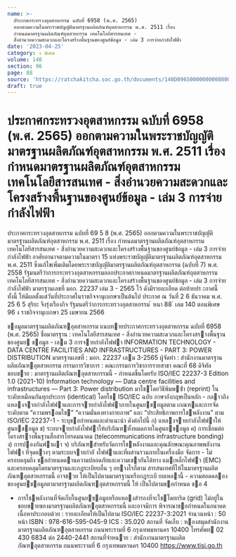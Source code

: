 ```yaml
---
name: >-
  ประกาศกระทรวงอุตสาหกรรม ฉบับที่ 6958 (พ.ศ. 2565)
  ออกตามความในพระราชบัญญัติมาตรฐานผลิตภัณฑ์อุตสาหกรรม พ.ศ. 2511 เรื่อง
  กำหนดมาตรฐานผลิตภัณฑ์อุตสาหกรรม เทคโนโลยีสารสนเทศ -
  สิ่งอำนวยความสะดวกและโครงสร้างพื้นฐานของศูนย์ข้อมูล - เล่ม 3 การจ่ายกำลังไฟฟ้า
date: '2023-04-25'
category: ง พิเศษ
volume: 140
section: 96
page: 88
source: 'https://ratchakitcha.soc.go.th/documents/140D096S0000000008800.pdf'
draft: true
---
```


# ประกาศกระทรวงอุตสาหกรรม ฉบับที่ 6958 (พ.ศ. 2565) ออกตามความในพระราชบัญญัติมาตรฐานผลิตภัณฑ์อุตสาหกรรม พ.ศ. 2511 เรื่อง กำหนดมาตรฐานผลิตภัณฑ์อุตสาหกรรม เทคโนโลยีสารสนเทศ - สิ่งอำนวยความสะดวกและโครงสร้างพื้นฐานของศูนย์ข้อมูล - เล่ม 3 การจ่ายกำลังไฟฟ้า

ประกาศกระทรวงอุตสาหกรรม ฉบับที่ 69 5 8 (พ.ศ. 2565) ออกตามความในพระราชบัญญัติมาตรฐานผลิตภัณฑ์อุตสาหกรรม พ.ศ. 2511 เรื่อง กำหนดมาตรฐานผลิตภัณฑ์อุตสาหกรรม เทคโนโลยีสารสนเทศ - สิ่งอำนวยความสะดวกและโครงสร้างพื้นฐานของศูนย์ข้อมูล - เล่ม 3 การจ่ายกำลังไฟฟ้า อาศัยอานาจตามความในมาตรา 15 แห่งพระราชบัญญัติมาตรฐานผลิตภัณฑ์อุตสาหกรรม พ.ศ. 2511 ซึ่งแก้ไขเพิ่มเติมโดยพระราชบัญญัติมาตรฐานผลิตภัณฑ์อุตสาหกรรม (ฉบับที่ 7) พ.ศ. 2558 รัฐมนตรีว่าการกระทรวงอุตสาหกรรมออกประกาศกาหนดมาตรฐานผลิตภัณฑ์อุตสาหกรรม เทคโนโลยีสารสนเทศ - สิ่งอำนวยความสะดวกและโครงสร้างพื้นฐานของศูนย์ข้อมูล - เล่ม 3 การจ่ายกำลังไฟฟ้า มาตรฐานเลขที่ มอก. 22237 เล่ม 3 - 2565 ไว้ ดังมีรายละเอียด ต่อท้ายปร ะกาศนี้ ทั้งนี้ ให้มีผลตั้งแต่วันที่ประกาศในราชกิจจานุเบกษาเป็นต้นไป ประกาศ ณ วันที่ 2 6 ธันวาคม พ.ศ. 25 6 5 สุริยะ จึงรุ่งเรืองกิจ รัฐมนตรีว่าการกระทรวงอุตสาหกรรม ้ หนา 88 ่ เลม 140 ตอนพิเศษ 96 ง ราชกิจจานุเบกษา 25 เมษายน 2566

ขอมูลมาตรฐานผลิตภัณฑอุตสาหกรรม แนบทายประกาศกระทรวงอุตสาหกรรม ฉบับที่ 6958 (พ.ศ. 2565) ชื่อมาตรฐาน : เทคโนโลยีสารสนเทศ - สิ่งอํานวยความสะดวกและโครงสรางพื้นฐานของศูนย ขอมูล - เลม 3 การจายกําลังไฟฟา INFORMATION TECHNOLOGY - DATA CENTRE FACILITIES AND INFRASTRUCTURES - PART 3: POWER DISTRIBUTION มาตรฐานเลขที่ : มอก. 22237 เลม 3-2565 ผู้จัดทํา : สํานักงานมาตรฐานผลิตภัณฑอุตสาหกรรม กรรมการวิชาการ : คณะกรรมการวิชาการรายสาขา คณะที่ 68 ดิจิทัล ขอบขาย : มาตรฐานผลิตภัณฑอุตสาหกรรมนี้ - กําหนดขึ้นโดยรับ ISO/IEC 22237-3 Edition 1.0 (2021-10) Information technology — Data centre facilities and infrastructures — Part 3: Power distribution มาใชโดยวิธีพิมพซ้ํา (reprint) ในระดับเหมือนกันทุกประการ (identical) โดยใช ISO/IEC ฉบับ ภาษาอังกฤษเป็นหลัก - กลาวถึงแหลงจายกําลังไฟฟาและการจายกําลังไฟฟาภายในศูนยขอมูลตาม เกณฑและการจัดระดับตาม “ความพรอมใช” “ความมั่นคงทางกายภาพ” และ “ประสิทธิภาพการใชพลังงาน” ตาม ISO/IEC 22237-1 - ระบุขอกําหนดและคําแนะนํา ดังต่อไปนี้ ก) แหลงจายกําลังไฟฟาให้ศูนยขอมูล ข) ระบบจายกําลังไฟฟาให้บริภัณฑทั้งหมดภายในศูนยขอมูล ค) การเชื่อมต่อโครงสรางพื้นฐานสื่อสารโทรคมนาคม (telecommunications infrastructure bonding) ง) การปองกันฟาผา จ) บริภัณฑสําหรับวัดการใชพลังงานและคุณลักษณะคุณภาพพลังงานไฟฟา ที่จุดตางๆ ตามระบบจายกําลั งไฟฟาและที่ผสานรวมภายในเครื่องมือ จัดการ - ไม่ครอบคลุมถึง ขอกําหนดดานความปลอดภัยและความเขากันได้ทาง แมเหล็กไฟฟา (EMC) และครอบคลุมโดยมาตรฐานและกฎระเบียบอื่น ๆ อยางไรก็ตาม สารสนเทศที่ให้ในมาตรฐานผลิตภัณฑอุตสาหกรรมนี้ อาจชวย ให้เป็นไปตามมาตรฐานหรือกฎระเบี ยบเหลานี้ - ความสอดคลองของศูนยขอมูลตามาตรฐานผลิตภัณฑอุตสาหกรรมนี้ ให้ เป็นไปตามขอกําหนด ขอ 4

- การใชพลังงานที่จัดเก็บในศูนยขอมูลหรือแหลงสํารองที่จะใชโดยกริด (grid) ไม่อยู่ในขอบขายของมาตรฐานผลิตภัณฑอุตสาหกรรมนี้ และอาจมีการ พิจารณาขอกําหนดในอนาคต เนื้อหาประกอบด้วย : รายละเอียดให้เป็นไปตาม ISO/IEC 22237-3:2021 จํานวนหน้า : 50 หน้า ISBN : 978-616-595-045-9 ICS : 35.020 สถานที่ จัดเก็บ : หองสมุดสํานักงานมาตรฐานผลิตภัณฑอุตสาหกรรม ถนนพระรามที่ 6 กรุงเทพมหานคร 10400 โทรศัพท 02 430 6834 ต่อ 2440-2441 สถานที่จําหนาย : สํานักงานมาตรฐานผลิตภัณฑอุตสาหกรรม ถนนพระรามที่ 6 กรุงเทพมหานคร 10400 https://www.tisi.go.th
